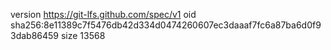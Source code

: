 version https://git-lfs.github.com/spec/v1
oid sha256:8e11389c7f5476db42d334d0474260607ec3daaaf7fc6a87ba6d0f93dab86459
size 13568
